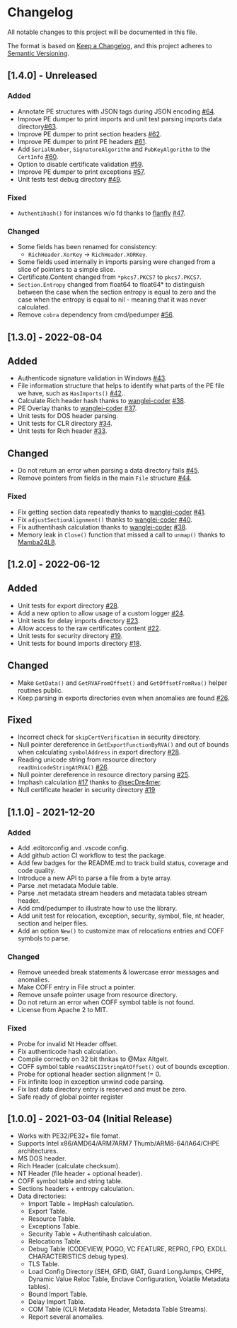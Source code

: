# Changelog

All notable changes to this project will be documented in this file.

The format is based on [Keep a Changelog](https://keepachangelog.com/en/1.0.0/),
and this project adheres to [Semantic Versioning](https://semver.org/spec/v2.0.0.html).

## [1.4.0] - Unreleased

### Added

- Annotate PE structures with JSON tags during JSON encoding [#64](https://github.com/saferwall/pe/pull/64).
- Improve PE dumper to print imports and unit test parsing imports data directory[#63](https://github.com/saferwall/pe/pull/63).
- Improve PE dumper to print section headers [#62](https://github.com/saferwall/pe/pull/62).
- Improve PE dumper to print PE headers [#61](https://github.com/saferwall/pe/pull/61).
- Add `SerialNumber`, `SignatureAlgorithm` and `PubKeyAlgorithm` to the `CertInfo` [#60](https://github.com/saferwall/pe/pull/60).
- Option to disable certificate validation [#59](https://github.com/saferwall/pe/pull/59).
- Improve PE dumper to print exceptions [#57](https://github.com/saferwall/pe/pull/57).
- Unit tests test debug directory [#49](https://github.com/saferwall/pe/pull/49).

### Fixed

- `Authentihash()` for instances w/o fd thanks to [flanfly](https://github.com/flanfly) [#47](https://github.com/saferwall/pe/pull/47).

### Changed

- Some fields has been renamed for consistency:
  - `RichHeader.XorKey` -> `RichHeader.XORKey`.
- Some fields used internally in imports parsing were changed from a slice of pointers to a simple slice.
- Certificate.Content changed from `*pkcs7.PKCS7` to `pkcs7.PKCS7`.
- `Section.Entropy` changed from float64 to float64* to distinguish between the case when the section entropy is equal to zero and the case when the entropy is equal to nil - meaning that it was never calculated.
- Remove `cobra` dependency from cmd/pedumper [#56](https://github.com/saferwall/pe/pull/56).

## [1.3.0] - 2022-08-04

## Added

- Authenticode signature validation in Windows [#43](https://github.com/saferwall/pe/pull/43).
- File information structure that helps to identify what parts of the PE file we have, such as `HasImports()` [#42](https://github.com/saferwall/pe/pull/42)..
- Calculate Rich header hash thanks to [wanglei-coder](https://github.com/wanglei-coder) [#38](https://github.com/saferwall/pe/pull/38).
- PE Overlay thanks to [wanglei-coder](https://github.com/wanglei-coder) [#37](https://github.com/saferwall/pe/pull/37).
- Unit tests for DOS header parsing.
- Unit tests for CLR directory [#34](https://github.com/saferwall/pe/pull/28).
- Unit tests for Rich header [#33](https://github.com/saferwall/pe/pull/33).

## Changed

- Do not return an error when parsing a data directory fails [#45](https://github.com/saferwall/pe/pull/45).
- Remove pointers from fields in the main `File` structure [#44](https://github.com/saferwall/pe/pull/44).

### Fixed

- Fix getting section data repeatedly thanks to [wanglei-coder](https://github.com/wanglei-coder) [#41](https://github.com/saferwall/pe/pull/41).
- Fix `adjustSectionAlignment()` thanks to [wanglei-coder](https://github.com/wanglei-coder) [#40](https://github.com/saferwall/pe/pull/40).
- Fix authentihash calculation thanks to [wanglei-coder](https://github.com/wanglei-coder) [#38](https://github.com/saferwall/pe/pull/38).
- Memory leak in `Close()` function that missed a call to `unmap()` thanks to [Mamba24L8](https://github.com/Mamba24L8).

## [1.2.0] - 2022-06-12

## Added

- Unit tests for export directory [#28](https://github.com/saferwall/pe/pull/28).
- Add a new option to allow usage of a custom logger [#24](https://github.com/saferwall/pe/pull/24).
- Unit tests for delay imports directory [#23](https://github.com/saferwall/pe/pull/23).
- Allow access to the raw certificates content [#22](https://github.com/saferwall/pe/pull/22).
- Unit tests for security directory [#19](https://github.com/saferwall/pe/pull/19).
- Unit tests for bound imports directory [#18](https://github.com/saferwall/pe/pull/18).

## Changed

- Make `GetData()` and `GetRVAFromOffset()` and `GetOffsetFromRva()` helper routines public.
- Keep parsing in exports directories even when anomalies are found [#26](https://github.com/saferwall/pe/pull/26).

## Fixed

- Incorrect check for `skipCertVerification` in security directory.
- Null pointer dereference in `GetExportFunctionByRVA()` and out of bounds when calculating `symbolAddress` in export directory [#28](https://github.com/saferwall/pe/pull/28).
- Reading unicode string from resource directory `readUnicodeStringAtRVA()` [#26](https://github.com/saferwall/pe/pull/26).
- Null pointer dereference in resource directory parsing [#25](https://github.com/saferwall/pe/pull/25).
- Imphash calculation [#17](https://github.com/saferwall/pe/pull/17) thanks to [@secDre4mer](https://github.com/secDre4mer).
- Null certificate header in security directory [#19](https://github.com/saferwall/pe/pull/19)

## [1.1.0] - 2021-12-20

### Added

- Add .editorconfig and .vscode config.
- Add github action CI workflow to test the package.
- Add few badges for the README.md to track build status, coverage and code quality.
- Introduce a new API to parse a file from a byte array.
- Parse .net metadata Module table.
- Parse .net metadata stream headers and metadata tables stream header.
- Add cmd/pedumper to illustrate how to use the library.
- Add unit test for relocation, exception, security, symbol, file, nt header, section and helper files.
- Add an option `New()` to customize max of relocations entries and COFF symbols to parse.

### Changed

- Remove uneeded break statements & lowercase error messages and anomalies.
- Make COFF entry in File struct a pointer.
- Remove unsafe pointer usage from resource directory.
- Do not return an error when COFF symbol table is not found.
- License from Apache 2 to MIT.

### Fixed

- Probe for invalid Nt Header offset.
- Fix authenticode hash calculation.
- Compile correctly on 32 bit thnkas to @Max Altgelt.
- COFF symbol table `readASCIIStringAtOffset()` out of bounds exception.
- Probe for optional header section alignment != 0.
- Fix infinite loop in exception unwind code parsing.
- Fix last data directory entry is reserved and must be zero.
- Safe ready of global pointer register

## [1.0.0] - 2021-03-04 (Initial Release)

- Works with PE32/PE32+ file fomat.
- Supports Intel x86/AMD64/ARM7ARM7 Thumb/ARM8-64/IA64/CHPE architectures.
- MS DOS header.
- Rich Header (calculate checksum).
- NT Header (file header + optional header).
- COFF symbol table and string table.
- Sections headers + entropy calculation.
- Data directories:
  - Import Table + ImpHash calculation.
  - Export Table.
  - Resource Table.
  - Exceptions Table.
  - Security Table + Authentihash calculation.
  - Relocations Table.
  - Debug Table (CODEVIEW, POGO, VC FEATURE, REPRO, FPO, EXDLL CHARACTERISTICS debug types).
  - TLS Table.
  - Load Config Directory (SEH, GFID, GIAT, Guard LongJumps, CHPE, Dynamic Value Reloc Table, Enclave Configuration, Volatile Metadata tables).
  - Bound Import Table.
  - Delay Import Table.
  - COM Table (CLR Metadata Header, Metadata Table Streams).
  - Report several anomalies.
